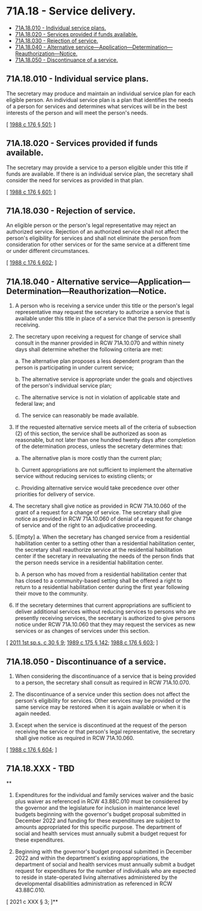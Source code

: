 # 71A.18 - Service delivery.
* [71A.18.010 - Individual service plans.](#71a18010---individual-service-plans)
* [71A.18.020 - Services provided if funds available.](#71a18020---services-provided-if-funds-available)
* [71A.18.030 - Rejection of service.](#71a18030---rejection-of-service)
* [71A.18.040 - Alternative service—Application—Determination—Reauthorization—Notice.](#71a18040---alternative-serviceapplicationdeterminationreauthorizationnotice)
* [71A.18.050 - Discontinuance of a service.](#71a18050---discontinuance-of-a-service)
## 71A.18.010 - Individual service plans.
The secretary may produce and maintain an individual service plan for each eligible person. An individual service plan is a plan that identifies the needs of a person for services and determines what services will be in the best interests of the person and will meet the person's needs.

\[ [1988 c 176 § 501](http://leg.wa.gov/CodeReviser/documents/sessionlaw/1988c176.pdf?cite=1988%20c%20176%20§%20501); \]

## 71A.18.020 - Services provided if funds available.
The secretary may provide a service to a person eligible under this title if funds are available. If there is an individual service plan, the secretary shall consider the need for services as provided in that plan.

\[ [1988 c 176 § 601](http://leg.wa.gov/CodeReviser/documents/sessionlaw/1988c176.pdf?cite=1988%20c%20176%20§%20601); \]

## 71A.18.030 - Rejection of service.
An eligible person or the person's legal representative may reject an authorized service. Rejection of an authorized service shall not affect the person's eligibility for services and shall not eliminate the person from consideration for other services or for the same service at a different time or under different circumstances.

\[ [1988 c 176 § 602](http://leg.wa.gov/CodeReviser/documents/sessionlaw/1988c176.pdf?cite=1988%20c%20176%20§%20602); \]

## 71A.18.040 - Alternative service—Application—Determination—Reauthorization—Notice.
1. A person who is receiving a service under this title or the person's legal representative may request the secretary to authorize a service that is available under this title in place of a service that the person is presently receiving.

2. The secretary upon receiving a request for change of service shall consult in the manner provided in RCW 71A.10.070 and within ninety days shall determine whether the following criteria are met:

    a. The alternative plan proposes a less dependent program than the person is participating in under current service;

    b. The alternative service is appropriate under the goals and objectives of the person's individual service plan;

    c. The alternative service is not in violation of applicable state and federal law; and

    d. The service can reasonably be made available.

3. If the requested alternative service meets all of the criteria of subsection (2) of this section, the service shall be authorized as soon as reasonable, but not later than one hundred twenty days after completion of the determination process, unless the secretary determines that:

    a. The alternative plan is more costly than the current plan;

    b. Current appropriations are not sufficient to implement the alternative service without reducing services to existing clients; or

    c. Providing alternative service would take precedence over other priorities for delivery of service.

4. The secretary shall give notice as provided in RCW 71A.10.060 of the grant of a request for a change of service. The secretary shall give notice as provided in RCW 71A.10.060 of denial of a request for change of service and of the right to an adjudicative proceeding.

5. [Empty]
    a. When the secretary has changed service from a residential habilitation center to a setting other than a residential habilitation center, the secretary shall reauthorize service at the residential habilitation center if the secretary in reevaluating the needs of the person finds that the person needs service in a residential habilitation center.

    b. A person who has moved from a residential habilitation center that has closed to a community-based setting shall be offered a right to return to a residential habilitation center during the first year following their move to the community.

6. If the secretary determines that current appropriations are sufficient to deliver additional services without reducing services to persons who are presently receiving services, the secretary is authorized to give persons notice under RCW 71A.10.060 that they may request the services as new services or as changes of services under this section.

\[ [2011 1st sp.s. c 30 § 9](http://lawfilesext.leg.wa.gov/biennium/2011-12/Pdf/Bills/Session%20Laws/Senate/5459-S2.SL.pdf?cite=2011%201st%20sp.s.%20c%2030%20§%209); [1989 c 175 § 142](http://leg.wa.gov/CodeReviser/documents/sessionlaw/1989c175.pdf?cite=1989%20c%20175%20§%20142); [1988 c 176 § 603](http://leg.wa.gov/CodeReviser/documents/sessionlaw/1988c176.pdf?cite=1988%20c%20176%20§%20603); \]

## 71A.18.050 - Discontinuance of a service.
1. When considering the discontinuance of a service that is being provided to a person, the secretary shall consult as required in RCW 71A.10.070.

2. The discontinuance of a service under this section does not affect the person's eligibility for services. Other services may be provided or the same service may be restored when it is again available or when it is again needed.

3. Except when the service is discontinued at the request of the person receiving the service or that person's legal representative, the secretary shall give notice as required in RCW 71A.10.060.

\[ [1988 c 176 § 604](http://leg.wa.gov/CodeReviser/documents/sessionlaw/1988c176.pdf?cite=1988%20c%20176%20§%20604); \]


## **71A.18.XXX - TBD**
**
1. Expenditures for the individual and family services waiver and the basic plus waiver as referenced in RCW 43.88C.010 must be considered by the governor and the legislature for inclusion in maintenance level budgets beginning with the governor's budget proposal submitted in December 2022 and funding for these expenditures are subject to amounts appropriated for this specific purpose. The department of social and health services must annually submit a budget request for these expenditures.

2. Beginning with the governor's budget proposal submitted in December 2022 and within the department's existing appropriations, the department of social and health services must annually submit a budget request for expenditures for the number of individuals who are expected to reside in state-operated living alternatives administered by the developmental disabilities administration as referenced in RCW 43.88C.010.


[ 2021 c XXX § 3; ]**
